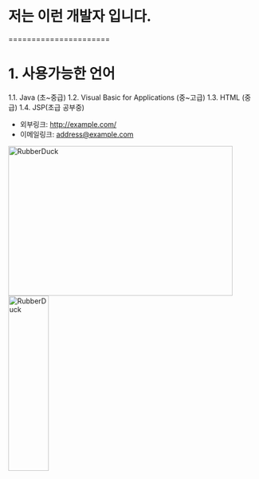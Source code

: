 <h1> 저는 이런 개발자 입니다.  </H1>

======================

# 1. 사용가능한 언어
1.1. Java (초~중급)
1.2. Visual Basic for Applications (중~고급)
1.3. HTML (중급)
1.4. JSP(초급 공부중)





* 외부링크: <http://example.com/>
* 이메일링크: <address@example.com>


<img src="http://cfile6.uf.tistory.com/image/2426E646543C9B4532C7B0" width="450px" height="300px" title="px(픽셀) 크기 설정" alt="RubberDuck"></img><br/>
<img src="http://cfile6.uf.tistory.com/image/2426E646543C9B4532C7B0" width="40%" height="30%" title="%(비율) 크기 설정" alt="RubberDuck"></img>
